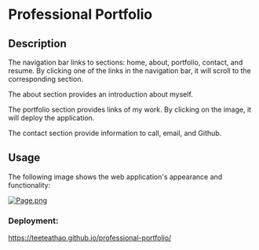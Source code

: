 # Professional Portfolio

## Description

The navigation bar links to sections: home, about, portfolio, contact, and resume. By clicking one of the links in the navigation bar, it will scroll to the corresponding section.

The about section provides an introduction about myself.

The portfolio section provides links of my work. By clicking on the image, it will deploy the application.

The contact section provide information to call, email, and Github.

## Usage

The following image shows the web application's appearance and functionality:

[![Page.png](https://i.postimg.cc/0jPZBFWb/Page.png)](https://postimg.cc/TLNry7X6)

### Deployment:
https://teeteathao.github.io/professional-portfolio/
